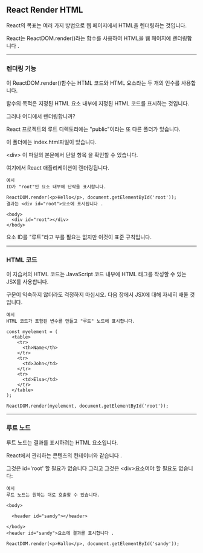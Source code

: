 ## React Render HTML

React의 목표는 여러 가지 방법으로 웹 페이지에서 HTML을 렌더링하는 것입니다.

React는 ReactDOM.render()라는 함수를 사용하여 HTML을 웹 페이지에 렌더링합니다 .

---

### 렌더링 기능

이 ReactDOM.render()함수는 HTML 코드와 HTML 요소라는 두 개의 인수를 사용합니다.

함수의 목적은 지정된 HTML 요소 내부에 지정된 HTML 코드를 표시하는 것입니다.

그러나 어디에서 렌더링합니까?

React 프로젝트의 루트 디렉토리에는 "public"이라는 또 다른 폴더가 있습니다.

이 폴더에는 index.html파일이 있습니다.

\<div> 이 파일의 본문에서 단일 항목 을 확인할 수 있습니다.

여기에서 React 애플리케이션이 렌더링됩니다.

    예시
    ID가 "root"인 요소 내부에 단락을 표시합니다.

    ReactDOM.render(<p>Hello</p>, document.getElementById('root'));
    결과는 <div id="root">요소에 표시됩니다 .

    <body>
      <div id="root"></div>
    </body>

요소 ID를 "루트"라고 부를 필요는 없지만 이것이 표준 규칙입니다.

---

### HTML 코드

이 자습서의 HTML 코드는 JavaScript 코드 내부에 HTML 태그를 작성할 수 있는 JSX를 사용합니다.

구문이 익숙하지 않더라도 걱정하지 마십시오. 다음 장에서 JSX에 대해 자세히 배울 것입니다.

    예시
    HTML 코드가 포함된 변수를 만들고 "루트" 노드에 표시합니다.

    const myelement = (
      <table>
        <tr>
          <th>Name</th>
        </tr>
        <tr>
          <td>John</td>
        </tr>
        <tr>
          <td>Elsa</td>
        </tr>
      </table>
    );

    ReactDOM.render(myelement, document.getElementById('root'));

---

### 루트 노드

루트 노드는 결과를 표시하려는 HTML 요소입니다.

React에서 관리하는 콘텐츠의 컨테이너와 같습니다 .

그것은 id='root' 할 필요가 없습니다 그리고 그것은 \<div>요소여야 할 필요도 없습니다:

    예시
    루트 노드는 원하는 대로 호출할 수 있습니다.

    <body>

      <header id="sandy"></header>

    </body>
    <header id="sandy">요소에 결과를 표시합니다 .

    ReactDOM.render(<p>Hallo</p>, document.getElementById('sandy'));
